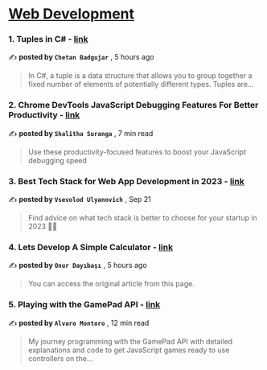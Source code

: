 
<h1><a href=https://medium.com/tag/web-development/recommended target="_blank" rel="noopener noreferrer">Web Development</a></h1>
<h3>1. Tuples in C# - <a href=https://medium.com/@CodewithChetan/tuples-in-c-aff9f9b236fe?source=tag_recommended_feed---------0-84----------web_development----------ff7b06b9_4310_4753_8517_ec53f108b507------- target="_blank" rel="noopener noreferrer">link</a></h3>

✍️ **posted by `Chetan Badgujar`** <date> , 5 hours ago</date>

<blockquote>In C#, a tuple is a data structure that allows you to group together a fixed number of elements of potentially different types. Tuples are…</blockquote>

<h3>2. Chrome DevTools JavaScript Debugging Features For Better Productivity - <a href=https://medium.com/gitconnected/chrome-devtools-javascript-debugging-features-for-better-productivity-5974c414478c?source=tag_recommended_feed---------1-107----------web_development----------ff7b06b9_4310_4753_8517_ec53f108b507------- target="_blank" rel="noopener noreferrer">link</a></h3>

✍️ **posted by `Shalitha Suranga`** <date> , 7 min read</date>

<blockquote>Use these productivity-focused features to boost your JavaScript debugging speed</blockquote>

<h3>3. Best Tech Stack for Web App Development in 2023 - <a href=https://medium.com/fively/best-tech-stack-for-web-app-development-4e81beb4cc2d?source=tag_recommended_feed---------2-85----------web_development----------ff7b06b9_4310_4753_8517_ec53f108b507------- target="_blank" rel="noopener noreferrer">link</a></h3>

✍️ **posted by `Vsevolod Ulyanovich`** <date> , Sep 21</date>

<blockquote>Find advice on what tech stack is better to choose for your startup in 2023 👨‍💻</blockquote>

<h3>4. Lets Develop A Simple Calculator - <a href=https://medium.com/learnreactui/lets-develop-a-simple-calculator-f2cedf05db25?source=tag_recommended_feed---------3-84----------web_development----------ff7b06b9_4310_4753_8517_ec53f108b507------- target="_blank" rel="noopener noreferrer">link</a></h3>

✍️ **posted by `Onur Dayıbaşı`** <date> , 5 hours ago</date>

<blockquote>You can access the original article from this page.</blockquote>

<h3>5. Playing with the GamePad API - <a href=https://medium.com/gitconnected/playing-with-the-gamepad-api-c46858c38cb1?source=tag_recommended_feed---------4-107----------web_development----------ff7b06b9_4310_4753_8517_ec53f108b507------- target="_blank" rel="noopener noreferrer">link</a></h3>

✍️ **posted by `Alvaro Montoro`** <date> , 12 min read</date>

<blockquote>My journey programming with the GamePad API with detailed explanations and code to get JavaScript games ready to use controllers on the…</blockquote>

